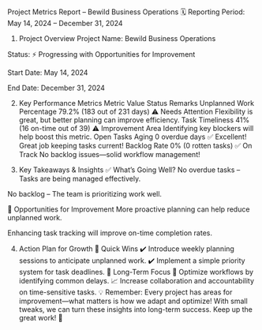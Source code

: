  Project Metrics Report – Bewild Business Operations
🗓 Reporting Period: May 14, 2024 – December 31, 2024
1. Project Overview
Project Name: Bewild Business Operations


Status: ⚡ Progressing with Opportunities for Improvement


Start Date: May 14, 2024


End Date: December 31, 2024


2. Key Performance Metrics
Metric
Value
Status
Remarks
Unplanned Work Percentage
79.2% (183 out of 231 days)
⚠️ Needs Attention
Flexibility is great, but better planning can improve efficiency.
Task Timeliness
41% (16 on-time out of 39)
⚠️ Improvement Area
Identifying key blockers will help boost this metric.
Open Tasks Aging
0 overdue days
✅ Excellent!
Great job keeping tasks current!
Backlog Rate
0% (0 rotten tasks)
✅ On Track
No backlog issues—solid workflow management!

3. Key Takeaways & Insights
✅ What’s Going Well?
No overdue tasks – Tasks are being managed effectively.


No backlog – The team is prioritizing work well.


🚀 Opportunities for Improvement
More proactive planning can help reduce unplanned work.


Enhancing task tracking will improve on-time completion rates.


4. Action Plan for Growth
🔹 Quick Wins
✔️ Introduce weekly planning sessions to anticipate unplanned work.
 ✔️ Implement a simple priority system for task deadlines.
🔹 Long-Term Focus
🌱 Optimize workflows by identifying common delays.
 📈 Increase collaboration and accountability on time-sensitive tasks.
💡 Remember: Every project has areas for improvement—what matters is how we adapt and optimize! With small tweaks, we can turn these insights into long-term success. Keep up the great work! 🚀
